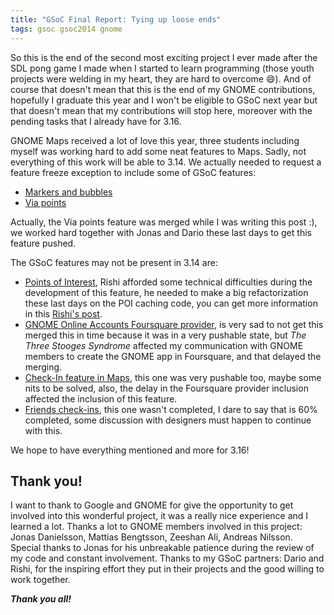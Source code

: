 ```yaml
---
title: "GSoC Final Report: Tying up loose ends"
tags: gsoc gsoc2014 gnome
---
```


So this is the end of the second most exciting project I ever made after the SDL pong game I made when I started to learn programming (those youth projects were welding in my heart, they are hard to overcome 😄). And of course that doesn't mean that this is the end of my GNOME contributions, hopefully I graduate this year and I won't be eligible to GSoC next year but that doesn't mean that my contributions will stop here, moreover with the pending tasks that I already have for 3.16.

GNOME Maps received a lot of love this year, three students including myself was working hard to add some neat features to Maps. Sadly, not everything of this work will be able to 3.14. We actually needed to request a feature freeze exception to include some of GSoC features:

- [Markers and bubbles](https://bugzilla.gnome.org/show_bug.cgi?id=722871)
- [Via points](https://bugzilla.gnome.org/show_bug.cgi?id=731068)

Actually, the Via points feature was merged while I was writing this post :), we worked hard together with Jonas and Dario these last days to get this feature pushed.

The GSoC features may not be present in 3.14 are:

- [Points of Interest](https://bugzilla.gnome.org/show_bug.cgi?id=731587), Rishi afforded some technical difficulties during the development of this feature, he needed to make a big refactorization these last days on the POI caching code, you can get more information in this [Rishi's post](http://www.rrsj.org/2014/09/02/GSoC-and-GUADEC/).
- [GNOME Online Accounts Foursquare provider](https://bugzilla.gnome.org/show_bug.cgi?id=729837), is very sad to not get this merged this in time because it was in a very pushable state, but *The Three Stooges Syndrome* affected my communication with GNOME members to create the GNOME app in Foursquare, and that delayed the merging.
- [Check-In feature in Maps](https://bugzilla.gnome.org/show_bug.cgi?id=731113), this one was very pushable too, maybe some nits to be solved, also, the delay in the Foursquare provider inclusion affected the inclusion of this feature.
- [Friends check-ins](https://bugzilla.gnome.org/show_bug.cgi?id=732509), this one wasn't completed, I dare to say that is 60% completed, some discussion with designers must happen to continue with this.

We hope to have everything mentioned and more for 3.16!

## Thank you!

I want to thank to Google and GNOME for give the opportunity to get involved into this wonderful project, it was a really nice experience and I learned a lot. Thanks a lot to GNOME members involved in this project: Jonas Danielsson, Mattias Bengtsson, Zeeshan Ali, Andreas Nilsson. Special thanks to Jonas for his unbreakable patience during the review of my code and constant involvement. Thanks to my GSoC partners: Dario and Rishi, for the inspiring effort they put in their projects and the good willing to work together.

***Thank you all!***
